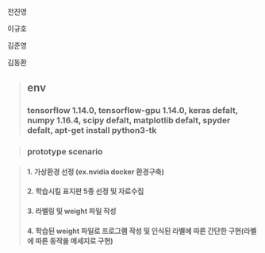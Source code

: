 전진영

이규호

김준영

김동환
>## env
>### tensorflow 1.14.0, tensorflow-gpu 1.14.0, keras defalt, numpy 1.16.4, scipy defalt, matplotlib defalt, spyder defalt, apt-get install python3-tk

>### prototype scenario

>#### 1. 가상환경 선정 (ex.nvidia docker 환경구축)
>#### 2. 학습시킬 표지판 5종 선정 및 자료수집
>#### 3. 라벨링 및 weight 파일 작성
>#### 4. 학습된 weight 파일로 프로그램 작성 및 인식된 라벨에 따른 간단한 구현(라벨에 따른 동작을 메세지로 구현)
